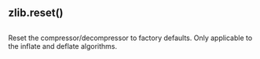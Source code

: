 ## zlib.reset()

## 

Reset the compressor/decompressor to factory defaults. Only applicable to
the inflate and deflate algorithms.